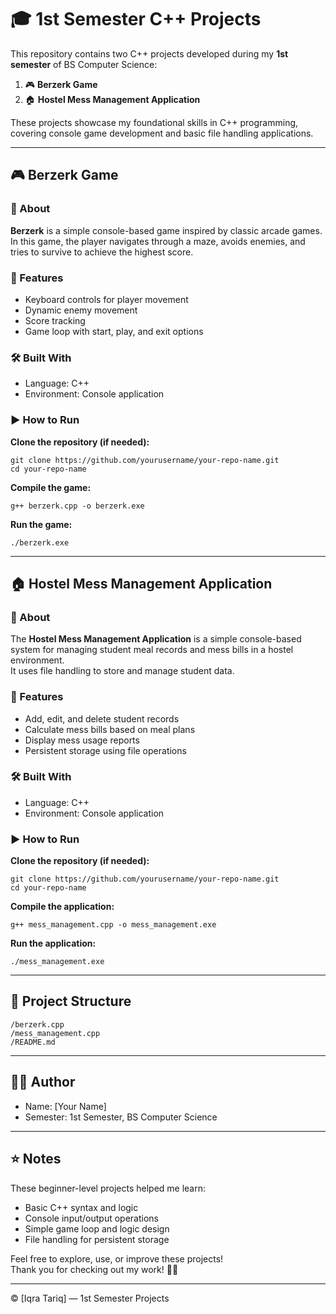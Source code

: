 # 🎓 1st Semester C++ Projects

This repository contains two C++ projects developed during my **1st semester** of BS Computer Science:

1. 🎮 **Berzerk Game**
2. 🏠 **Hostel Mess Management Application**

These projects showcase my foundational skills in C++ programming, covering console game development and basic file handling applications.

---

## 🎮 Berzerk Game

### 📌 About

**Berzerk** is a simple console-based game inspired by classic arcade games.  
In this game, the player navigates through a maze, avoids enemies, and tries to survive to achieve the highest score.

### 🚀 Features

- Keyboard controls for player movement
- Dynamic enemy movement
- Score tracking
- Game loop with start, play, and exit options

### 🛠️ Built With

- Language: C++
- Environment: Console application

### ▶️ How to Run

**Clone the repository (if needed):**

```
git clone https://github.com/yourusername/your-repo-name.git
cd your-repo-name
```

**Compile the game:**

```
g++ berzerk.cpp -o berzerk.exe
```

**Run the game:**

```
./berzerk.exe
```

---

## 🏠 Hostel Mess Management Application

### 📌 About

The **Hostel Mess Management Application** is a simple console-based system for managing student meal records and mess bills in a hostel environment.  
It uses file handling to store and manage student data.

### 🚀 Features

- Add, edit, and delete student records
- Calculate mess bills based on meal plans
- Display mess usage reports
- Persistent storage using file operations

### 🛠️ Built With

- Language: C++
- Environment: Console application

### ▶️ How to Run

**Clone the repository (if needed):**

```
git clone https://github.com/yourusername/your-repo-name.git
cd your-repo-name
```

**Compile the application:**

```
g++ mess_management.cpp -o mess_management.exe
```

**Run the application:**

```
./mess_management.exe
```

---

## 📁 Project Structure

```
/berzerk.cpp
/mess_management.cpp
/README.md
```

---

## 👨‍💻 Author

- Name: [Your Name]
- Semester: 1st Semester, BS Computer Science

---

## ⭐ Notes

These beginner-level projects helped me learn:

- Basic C++ syntax and logic
- Console input/output operations
- Simple game loop and logic design
- File handling for persistent storage

Feel free to explore, use, or improve these projects!  
Thank you for checking out my work! 🚀✨

---

© [Iqra Tariq] — 1st Semester Projects
